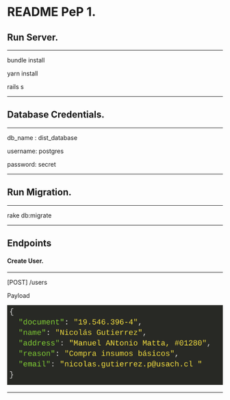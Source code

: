 # README PeP 1.

## Run Server.

---

bundle install

yarn install

rails s

---

## Database Credentials.

---

db_name : dist_database

username: postgres

password: secret

---

## Run Migration.

---

rake db:migrate

---

## Endpoints

#### Create User.

---

  [POST] /users

  Payload

  ![](app/images/UserPayload.png)

---
